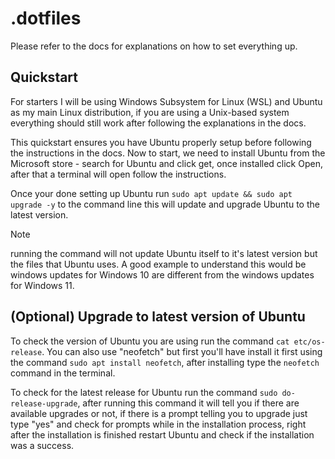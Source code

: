 # .dotfiles
Please refer to the docs for explanations on how to set everything up.

## Quickstart
For starters I will be using Windows Subsystem for Linux (WSL) and Ubuntu as my
main Linux distribution, if you are using a Unix-based system everything should
still work after following the explanations in the docs. 

This quickstart ensures you have Ubuntu properly setup before following the
instructions in the docs. Now to start, we need to install Ubuntu from the
Microsoft store - search for Ubuntu and click get, once installed click Open,
after that a terminal will open follow the instructions.

Once your done setting up Ubuntu run `sudo apt update && sudo apt upgrade -y`
to the command line this will update and upgrade Ubuntu to the latest version.
> [!NOTE]
> running the command will not update Ubuntu itself to it's latest version but
the files that Ubuntu uses. A good example to understand this would be windows
updates for Windows 10 are different from the windows updates for Windows 11.

## (Optional) Upgrade to latest version of Ubuntu
To check the version of Ubuntu you are using run the command
`cat etc/os-release`. You can also use "neofetch" but first you'll have install
it first using the command `sudo apt install neofetch`, after installing type
the `neofetch` command in the terminal.

To check for the latest release for Ubuntu run the command
`sudo do-release-upgrade`, after running this command it will tell you if there
are available upgrades or not, if there is a prompt telling you to upgrade just
type "yes" and check for prompts while in the installation process, right after
the installation is finished restart Ubuntu and check if the installation was a
success.

